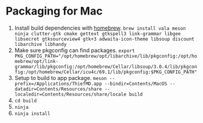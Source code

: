 # Packaging for Mac

1. Install build dependencies with [homebrew](https://brew.sh). `brew install vala meson ninja clutter-gtk cmake gettext gtkspell3 link-grammar libgee libsecret gtksourceview4 gtk+3 adwaita-icon-theme libsoup discount libarchive libhandy`
2. Make sure pkgconfig can find packages. `export PKG_CONFIG_PATH="/opt/homebrew/opt/libarchive/lib/pkgconfig:/opt/homebrew/opt/link-grammar/lib/pkgconfig:/opt/homebrew/Cellar/libsoup/3.0.4/lib/pkgconfig:/opt/homebrew/Cellar/icu4c/69.1/lib/pkgconfig:$PKG_CONFIG_PATH"`
3. Setup to build to app package. `meson --prefix=/Applications/ThiefMD.app --bindir=Contents/MacOS --datadir=Contents/Resources/share --localedir=Contents/Resources/share/locale build`
4. `cd build`
5. `ninja`
6. `ninja install`
